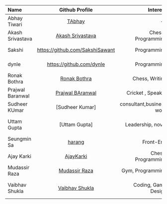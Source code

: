 | Name             |                   Github Profile                   |            Interest |                       Bio |
| :--------------- | :------------------------------------------------: | ------------------: | ------------------------: |
| Abhay Tiwari     |        [TAbhay](https://github.com/TAbhay/)        |                  -- |                        -- |
| Akash Srivastava | [Akash Srivastava](https://github.com/Akashsri3bi) | Chess , Programming |     Age 19 , 5'9 , Indian |
| Sakshi           |          https://github.com/SakshiSawant           |         Programming | I am a software developer |
| dynle            |              https://github.com/dynle              |         Programming |     Studying react native |
| Ronak Bothra     |     [Ronak Bothra](https://github.com/Ronak55)     |      Chess, Writing |         I am a programmer |
| Prajwal Baranwal | [Prajwal BAranwal](https://github.com/Prajwal-Baranwal) | Cricket , Speaker |     Age 20 , 6'2 , Indian |
| Sudheer KUmar    | [Sudheer Kumar] | consultant,business work| skilled, entrepreneurship|
| Uttam Gupta | [Uttam Gupta] | Leadership, novel | content writer, html, web designing|
| Seungmin Sa      | [harang](https://github.com/saseungmin)| Front-End              | Age 26, Republic of Korea |
| Ajay Karki     |        [AjayKarki](https://github.com/AjayKarki/)        | Chess, Programming | Software Engineer|
| Mudassir Raza     |        [Mudassir Raza](https://github.com/Mudassirraza912/)        | Gym, Programming | MERN Stack Developer|
| Vaibhav Shukla     |        [Vaibhav Shukla](https://github.com/iamVaibhav100)        | Coding, Game Design | Engineering student, Full Stack Developer|